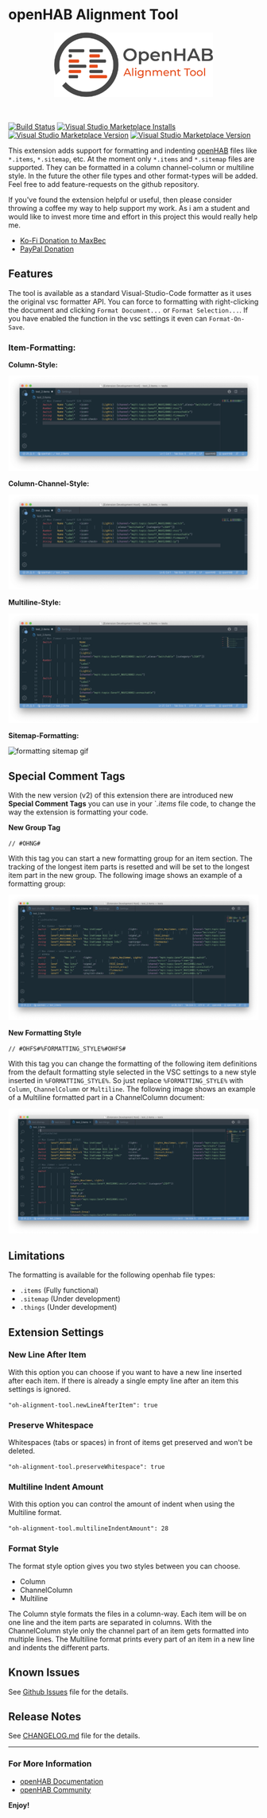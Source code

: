 # openHAB Alignment Tool

<div align="center">
 <img width="320" src="https://raw.githubusercontent.com/MaxBec/openHAB-Alignment-Tool/master/images/logo_text.png">
</div>
<br></br>

[![Build Status](https://maxbec.visualstudio.com/openHAB%20Alignment%20Tool/_apis/build/status/MaxBec.openHAB-Alignment-Tool?branchName=master)](https://maxbec.visualstudio.com/openHAB%20Alignment%20Tool/_build/latest?definitionId=1&branchName=master)
[![Visual Studio Marketplace Installs](https://img.shields.io/visual-studio-marketplace/i/max-beckenbauer.oh-alignment-tool?color=blue&label=Installs&logo=visual-studio-code)](https://img.shields.io/visual-studio-marketplace/i/max-beckenbauer.oh-alignment-tool?color=blue&label=Installs&logo=visual-studio-code)
[![Visual Studio Marketplace Version](https://img.shields.io/visual-studio-marketplace/v/max-beckenbauer.oh-alignment-tool?color=orange&label=Version)](https://img.shields.io/visual-studio-marketplace/v/max-beckenbauer.oh-alignment-tool?color=orange)
[![Visual Studio Marketplace Version](https://img.shields.io/visual-studio-marketplace/stars/max-beckenbauer.oh-alignment-tool?label=Rating&logo=visual-studio-code)](https://img.shields.io/visual-studio-marketplace/stars/max-beckenbauer.oh-alignment-tool?label=Rating&logo=visual-studio-code)


This extension adds support for formatting and indenting [openHAB](http://www.openhab.org) files like `*.items`, `*.sitemap`, etc. At the moment only `*.items` and `*.sitemap` files are supported. They can be formatted in a column channel-column or multiline style. In the future the other file types
and other format-types will be added. Feel free to add feature-requests on the github repository.

If you've found the extension helpful or useful, then please consider throwing a coffee my way to help support my work. As i am a student and would like to invest more time and effort in this project this would really help me.

-    [Ko-Fi Donation to MaxBec](https://ko-fi.com/C0C01XTXB)
-    [PayPal Donation](https://www.paypal.com/cgi-bin/webscr?cmd=_s-xclick&hosted_button_id=58GE7PE2EAQAY&source=url)

## Features

The tool is available as a standard Visual-Studio-Code formatter as it uses the original vsc formatter API. You can force to formatting with right-clicking the document and clicking `Format Document...` or `Format Selection...`. If you have enabled the function in the vsc settings it even can
`Format-On-Save`.

### Item-Formatting:

**Column-Style:**

![formatting item gif](images/items_column.png)

**Column-Channel-Style:**

![formatting item gif](images/items_channelcolumn.png)

**Multiline-Style:**

![formatting item gif](images/items_multiline.png)

**Sitemap-Formatting:**

![formatting sitemap gif](images/sitemap-formatting.gif)

## Special Comment Tags

With the new version (v2) of this extension there are introduced new **Special Comment Tags** you can use in your `_.items_ file code, to change the way the extension is formatting your code.

**New Group Tag**

`// #OHNG#`

With this tag you can start a new formatting group for an item section. The tracking of the longest item parts is resetted and will be set to the longest item part in the new group. The following image shows an example of a formatting group:

![new formatting group](images/ng_formatting.png)

**New Formatting Style**

`// #OHFS#%FORMATTING_STYLE%#OHFS#`

With this tag you can change the formatting of the following item definitions from the default formatting style selected in the VSC settings to a new style inserted in `%FORMATTING_STYLE%`. So just replace `%FORMATTING_STYLE%` with `Column`, `ChannelColumn` or `Multiline`. The following image shows
an example of a Multiline formatted part in a ChannelColumn document:

![new formatting style](images/fs_formatting.png)

## Limitations

The formatting is available for the following openhab file types:

-    `.items` (Fully functional)
-    `.sitemap` (Under development)
-    `.things` (Under development)

## Extension Settings

### New Line After Item

With this option you can choose if you want to have a new line inserted after each item. If there is already a single empty line after an item this settings is ignored.

`"oh-alignment-tool.newLineAfterItem": true`

### Preserve Whitespace

Whitespaces (tabs or spaces) in front of items get preserved and won't be deleted.

`"oh-alignment-tool.preserveWhitespace": true`

### Multiline Indent Amount

With this option you can control the amount of indent when using the Multiline format.

`"oh-alignment-tool.multilineIndentAmount": 28`

### Format Style

The format style option gives you two styles between you can choose.

-    Column
-    ChannelColumn
-    Multiline

The Column style formats the files in a column-way. Each item will be on one line and the item parts are separated in columns. With the ChannelColumn style only the channel part of an item gets formatted into multiple lines. The Multiline format prints every part of an item in a new line and indents
the different parts.

## Known Issues

See [Github Issues](https://github.com/MaxBec/openHAB-Alignment-Tool/issues) file for the details.

## Release Notes

See [CHANGELOG.md](https://github.com/MaxBec/openHAB-Alignment-Tool/blob/master/CHANGELOG.md) file for the details.

---

### For More Information

-    [openHAB Documentation](https://www.openhab.org/docs/)
-    [openHAB Community](https://community.openhab.org)

**Enjoy!**
